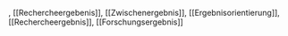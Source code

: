 , [[Rechercheergebenis]], [[Zwischenergebnis]], [[Ergebnisorientierung]], [[Rechercheergebnis]], [[Forschungsergebnis]]